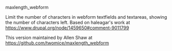 maxlength_webform

Limit the number of characters in webform textfields and textareas, showing the number of characters left. Based on haleagar's work at https://www.drupal.org/node/1459650#comment-9011799

This version maintained by Allen Shaw at https://github.com/twomice/maxlength_webform